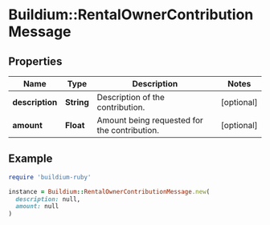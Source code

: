 # Buildium::RentalOwnerContributionMessage

## Properties

| Name | Type | Description | Notes |
| ---- | ---- | ----------- | ----- |
| **description** | **String** | Description of the contribution. | [optional] |
| **amount** | **Float** | Amount being requested for the contribution. | [optional] |

## Example

```ruby
require 'buildium-ruby'

instance = Buildium::RentalOwnerContributionMessage.new(
  description: null,
  amount: null
)
```

